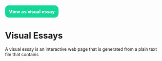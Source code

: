 <a href="https://visual-essays.app"><img src="images/ve-button.png"></a>

<param ve-config title="Visual Essays"author="Ron" banner="images/header2.jpg">
       
# Visual Essays

A visual essay is an interactive web page that is generated from a plain text file that contains 
<!--stackedit_data:
eyJoaXN0b3J5IjpbNzc3MTAxNTc4XX0=
-->
